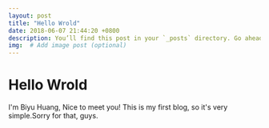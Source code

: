 ```yaml
---
layout: post
title: "Hello Wrold"
date: 2018-06-07 21:44:20 +0800
description: You’ll find this post in your `_posts` directory. Go ahead and edit it and re-build the site to see your changes. # Add post description (optional)
img:  # Add image post (optional)
---
```

# Hello Wrold

I'm Biyu Huang, Nice to meet you! This is my first blog, so it's very simple.Sorry for that, guys.
